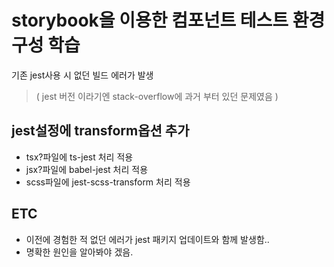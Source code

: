 # storybook을 이용한 컴포넌트 테스트 환경 구성 학습

기존 jest사용 시 없던 빌드 에러가 발생

> ( jest 버전 이라기엔 stack-overflow에 과거 부터 있던 문제였음 )

## jest설정에 transform옵션 추가

- tsx?파일에 ts-jest 처리 적용
- jsx?파일에 babel-jest 처리 적용
- scss파일에 jest-scss-transform 처리 적용

## ETC

- 이전에 경험한 적 없던 에러가 jest 패키지 업데이트와 함께 발생함..
- 명확한 원인을 알아봐야 겠음.
